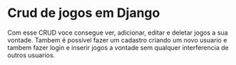 # Crud de jogos em Django

Com esse CRUD voce consegue ver, adicionar, editar e deletar jogos a sua vontade.
Tambem é possivel fazer um cadastro criando um novo usuario e tambem fazer login e inserir jogos a vontade sem qualquer interferencia
de outros usuarios.
